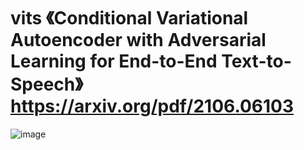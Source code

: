 # vits 《Conditional Variational Autoencoder with Adversarial Learning for End-to-End Text-to-Speech》 https://arxiv.org/pdf/2106.06103

![image](https://github.com/user-attachments/assets/33c57b25-6448-4f9e-b9b6-a714f950eb51)

